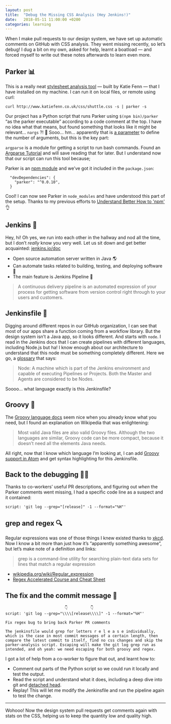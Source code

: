 ```yaml
---
layout: post
title:  "Debug the Missing CSS Analysis (Hey Jenkins!)"
date:   2018-05-11 11:00:00 +0200
categories: learning
---
```


When I make pull requests to our design system, we have set up automatic comments on GitHub with CSS analysis. They went missing recently, so let’s debug! I dug a bit on my own, asked for help, learnt a boatload — and forced myself to write out these notes afterwards to learn even more.

## Parker 📊

This is a really neat [stylesheet analysis tool](https://github.com/katiefenn/parker/) — built by Katie Fenn — that I have installed on my machine. I can run it on local files, or remote using curl:

```
curl http://www.katiefenn.co.uk/css/shuttle.css -s | parker -s
```

Our project has a Python script that runs Parker using `$(npm bin)/parker` “as the parker executable” according to a code comment at the top. I have no idea what that means, but found something that looks like it might be relevant… `nargs` ?! 🤔 Sooo… hm… apparently that is [a&nbsp;parameter](https://docs.python.org/3/library/argparse.html#the-add-argument-method) to define the number of arguments, but this is the key part:

`argparse` is a module for getting a script to run bash commands. Found an [Argparse Tutorial](https://docs.python.org/3.6/howto/argparse.html) and will save reading that for later. But I understand now that our script can run this tool because;

Parker is an [npm module](https://www.npmjs.com/package/parker) and we’ve got it included in the `package.json`:

```
  "devDependencies": {
    "parker": "^0.0.10",
  }
```

Cool! I can now see Parker in `node_modules` and have understood this part of the setup. Thanks to my previous efforts to [Understand Better How to 'npm'](https://elisabethirgens.github.io/notes/2018/02/npm/) 👌

## Jenkins 👋

Hey, hi! Oh yes, we run into each other in the hallway and nod all the time, but I don’t _really_ know you very well. Let us sit down and get better acquainted: [jenkins.io/doc](https://jenkins.io/doc/)

* Open source automation server written in Java 🌎
* Can automate tasks related to building, testing, and deploying software 🚀
* The main feature is Jenkins Pipeline 🔧

> A continuous delivery pipeline is an automated expression of your process for getting software from version control right through to your users and customers.

## Jenkinsfile 👀

Digging around different repos in our GitHub organization, I can see that most of our apps share a function coming from a workflow library. But the design system isn’t a Java app, so it looks different. And starts with `node`. I read in the Jenkins docs that I can create pipelines with different languages, including Node.js but ha! I know enough about our architecture to understand that this node must be something completely different. Here we go, a [glossary](https://jenkins.io/doc/book/glossary/) that says:

> Node: A machine which is part of the Jenkins environment and capable of executing Pipelines or Projects. Both the Master and Agents are considered to be Nodes.

Soooo… what language exactly is this Jenkinsfile?

## Groovy 🕺

The [Groovy language docs](http://docs.groovy-lang.org/) seem nice when you already know what you need, but I found an explanation on Wikipedia that was enlightening:

> Most valid Java files are also valid Groovy files. Although the two languages are similar, Groovy code can be more compact, because it doesn’t need all the elements Java needs.

All right, now that I know which language I’m looking at, I can add [Groovy support in Atom](https://atom.io/packages/language-groovy) and get syntax highlighting for this Jenkinsfile.

## Back to the debugging 🕵️‍♀️

Thanks to co-workers’ useful PR descriptions, and figuring out _when_ the Parker comments went missing, I had a specific code line as a suspect and it contained:

```
script: 'git log --grep="[release]" -1 --format="%H"'
```


## grep and regex 🔍

Regular expressions was one of those things I knew existed thanks to [xkcd](https://xkcd.com/208/). Now I know a bit more than just how it’s “apparently something awesome”, but let’s make note of a definition and links:

> grep is a command-line utility for searching plain-text data sets for lines that match a regular expression

* [wikipedia.org/wiki/Regular_expression](https://en.wikipedia.org/wiki/Regular_expression)
* [Regex Accelerated Course and Cheat Sheet](http://www.rexegg.com/regex-quickstart.html#ref)

##  The fix and the commit message 🐛

```
                          👇          👇
script: 'git log --grep="\\\\[release\\\\]" -1 --format="%H"'

Fix regex bug to bring back Parker PR comments

The jenkinsfile would grep for letters r e l e a s e individually,
which is the case in most commit messages of a certain length, then
compare the latest commit to itself, find no css changes and skip the
parker-analysis script. Escaping will make the git log grep run as
intended, and oh yeah: we need escaping for both groovy and regex.
```

I got a lot of help from a co-worker to figure that out, and learnt how to:

* Comment out parts of the Python script so we could run it locally and test the output.
* Read the script and understand what it does, including a deep dive into git and [detached head](https://www.atlassian.com/git/tutorials/using-branches/git-checkout).
* Replay! This will let me modify the Jenkinsfile and run the pipeline again to test the change.

---

Wohooo! Now the design system pull requests get comments again with stats on the CSS, helping us to keep the quantity low and quality high.
